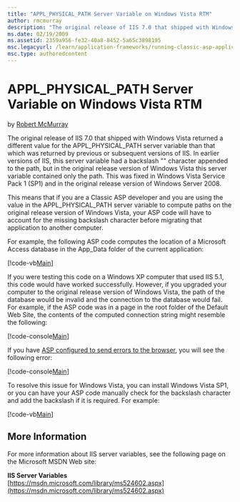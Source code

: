 ```yaml
---
title: "APPL_PHYSICAL_PATH Server Variable on Windows Vista RTM"
author: rmcmurray
description: "The original release of IIS 7.0 that shipped with Windows Vista returned a different value for the APPL_PHYSICAL_PATH server variable than that which was ret..."
ms.date: 02/19/2009
ms.assetid: 2359a956-fe32-40a8-8452-5a65c3898195
msc.legacyurl: /learn/application-frameworks/running-classic-asp-applications-on-iis-7-and-iis-8/applphysicalpath-server-variable-on-windows-vista-rtm
msc.type: authoredcontent
---
```

APPL_PHYSICAL_PATH Server Variable on Windows Vista RTM
====================
by [Robert McMurray](https://github.com/rmcmurray)

The original release of IIS 7.0 that shipped with Windows Vista returned a different value for the APPL\_PHYSICAL\_PATH server variable than that which was returned by previous or subsequent versions of IIS. In earlier versions of IIS, this server variable had a backslash "\" character appended to the path, but in the original release version of Windows Vista this server variable contained only the path. This was fixed in Windows Vista Service Pack 1 (SP1) and in the original release version of Windows Server 2008.

This means that if you are a Classic ASP developer and you are using the value in the APPL\_PHYSICAL\_PATH server variable to compute paths on the original release version of Windows Vista, your ASP code will have to account for the missing backslash character before migrating that application to another computer.

For example, the following ASP code computes the location of a Microsoft Access database in the App\_Data folder of the current application:

[!code-vb[Main](applphysicalpath-server-variable-on-windows-vista-rtm/samples/sample1.vb)]

If you were testing this code on a Windows XP computer that used IIS 5.1, this code would have worked successfully. However, if you upgraded your computer to the original release version of Windows Vista, the path of the database would be invalid and the connection to the database would fail. For example, if the ASP code was in a page in the root folder of the Default Web Site, the contents of the computed connection string might resemble the following:

[!code-console[Main](applphysicalpath-server-variable-on-windows-vista-rtm/samples/sample2.cmd)]

If you have [ASP configured to send errors to the browser](classic-asp-script-error-messages-no-longer-shown-in-web-browser-by-default.md), you will see the following error:

[!code-console[Main](applphysicalpath-server-variable-on-windows-vista-rtm/samples/sample3.cmd)]

To resolve this issue for Windows Vista, you can install Windows Vista SP1, or you can have your ASP code manually check for the backslash character and add the backslash if it is required. For example:

[!code-vb[Main](applphysicalpath-server-variable-on-windows-vista-rtm/samples/sample4.vb)]

## More Information

For more information about IIS server variables, see the following page on the Microsoft MSDN Web site:

**IIS Server Variables**  
[https://msdn.microsoft.com/library/ms524602.aspx](https://msdn.microsoft.com/library/ms524602.aspx)